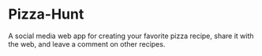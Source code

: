 # Pizza-Hunt
A social media web app for creating your favorite pizza recipe, share it with the web, and leave a comment on other recipes.
